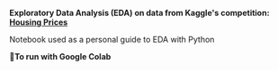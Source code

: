 **Exploratory Data Analysis (EDA) on data from Kaggle's competition: [Housing Prices](https://www.kaggle.com/competitions/home-data-for-ml-course?rvi=1)**

Notebook used as a personal guide to EDA with Python

**🚨To run with Google Colab**
